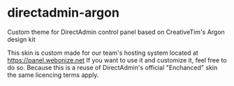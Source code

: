 # directadmin-argon
Custom theme for DirectAdmin control panel based on CreativeTim's Argon design kit

This skin is custom made for our team's hosting system located at https://panel.webonize.net
If you want to use it and customize it, feel free to do so.
Because this is a reuse of DirectAdmin's official "Enchanced" skin the same licencing terms apply.
